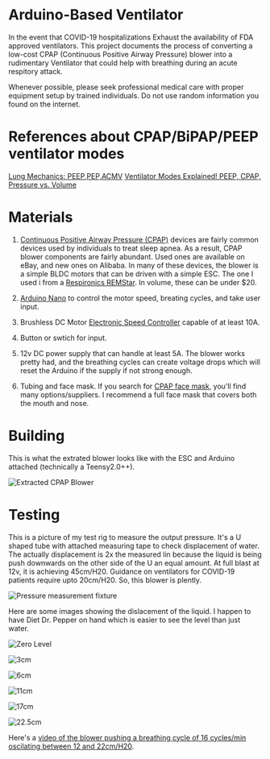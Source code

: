# Arduino-Based Ventilator
In the event that COVID-19 hospitalizations Exhaust the availability of FDA approved ventilators.  This project documents the process of converting a low-cost CPAP (Continuous Positive Airway Pressure) blower into a rudimentary Ventilator that could help with breathing during an acute respitory attack.  

Whenever possible, please seek professional medical care with proper equipment setup by trained individuals. Do not use random information you found on the internet.  

# References about CPAP/BiPAP/PEEP ventilator modes
[Lung Mechanics: PEEP,PEP,ACMV](https://www.youtube.com/watch?v=ScoSEeZJE08)
[Ventilator Modes Explained! PEEP, CPAP, Pressure vs. Volume](https://www.youtube.com/watch?v=iP_jN1qAPtI)


# Materials
1. [Continuous Positive Airway Pressure (CPAP)](https://en.wikipedia.org/wiki/Continuous_positive_airway_pressure) devices are fairly common devices used by individuals to treat sleep apnea. As a result, CPAP blower components are fairly abundant. Used ones are available on eBay, and new ones on Alibaba. In many of these devices, the blower is a simple BLDC motors that can be driven with a simple ESC.  The one I used i from a [Respironics REMStar](https://www.google.com/search?q=respironics+remstar&safe=off&rlz=1C1CHBF_enUS809US809&sxsrf=ALeKk00Uw98vXCAyCiiSglgt-2Ucnz5RCg:1584357572342&source=lnms&tbm=isch&sa=X&ved=2ahUKEwj2mq_y757oAhXOvJ4KHV22D1EQ_AUoAnoECAwQBA).  In volume, these can be under $20.

2.  [Arduino Nano](https://www.amazon.com/s?k=Arduino+nano) to control the motor speed, breating cycles, and take user input.
3. Brushless DC Motor [Electronic Speed Controller](https://www.amazon.com/Hobbypower-Brushless-Controller-Multicopter-Helicopter/dp/B00XKX5TBE/ref=sr_1_17?keywords=12v+ESC&qid=1584357758&sr=8-17) capable of at least 10A. 
4. Button or swtich for input.
5. 12v DC power supply that can handle at least 5A.  The blower works pretty had, and the breathing cycles can create voltage drops which will reset the Arduino if the supply if not strong enough.
5. Tubing and face mask.  If you search for [CPAP face mask](https://www.google.com/search?q=cpap+mask), you'll find many options/suppliers.  I recommend a full face mask that covers both the mouth and nose.

# Building
This is what the extrated blower looks like with the ESC and Arduino attached (technically a Teensy2.0++).

![Extracted CPAP Blower](https://lh3.googleusercontent.com/hPX3GiEjg27p6zlAJaIuewPsdLUfEzfqP5ohYC8VrtviFaYc5ei6jfTAS4LIBDdcHIdhpuq_E_aBKdyIbA0rODisRbDJCsFfAkan4rW36lzpe-3EGOYdA0jlX49WbZHJcepkXvDF1P0NWBhbsMosDWOsoL--PNAMOa0Y7Pk5AOKd6payBJhetiSbAD9iaavFTFQ5_ocNvrmUvQWIh7D92lYEzs09eLpB6oVJHv72387tul4qr0XIMQGp-V1sKZyPnIUXcOpnQj_iSyf39G_IHyFqIEp7XW8RS-CmWnMwjrGZbokv5Tm6w1S-3qRA0ivpDzjrzTzSzmyzhJ-L9B8HyR7URa23Q4meFWTSxA2hmK6O6EXueTxm1Q7RPoEQTbSH99uxQOb9FyVSBnoQABrHeudZbMujljwKpZpmsGyaIoxmAizKf-WFFApqdgIrUoMPhP6W00xGlSxr4rzU2taDTbNcBUuWDMOIUhMpQsnCqzDIboH4UKPNTyqL7qyJssZLCE_nFJ4u3074DjW5RNW1HRNGahOXi7TjbP9tHHyY2TCor28YiaPTaT777wy8swnhyHBhXFfz-bpylixZSGWibXfg-sT9b0Ytqj14yTBwZUx0zusSp7644Dgo2-wZyADEsb-xVDc8H0_f1qCgVn4XAA-p_VsYbTm-YZrOQ-ceHtljD4Y2A6WvNlFMAzSp_g=w817-h1089-no)

# Testing

This is a picture of my test rig to measure the output pressure.  It's a U shaped tube with attached measuring tape to check displacement of water.  The actually displacement is 2x the measured lin because the liquid is being push downwards on the other side of the U an equal amount.  At full blast at 12v, it is achieving 45cm/H20.  Guidance on ventilators for COVID-19 patients require upto 20cm/H20.  So, this blower is plently.

![Pressure measurement fixture](https://photos.app.goo.gl/yFZ8Rt3BpK8DESDU7)

Here are some images showing the dislacement of the liquid.  I happen to have Diet Dr. Pepper on hand which is easier to see the level than just water.

![Zero Level](https://photos.app.goo.gl/veUevtJsQ1AmYuKt9)

![3cm](https://photos.app.goo.gl/X6HGR8Wkmg5hVmJJ6)

![6cm](https://photos.app.goo.gl/BLHT4Zwp7VhZBJxu7)

![11cm](https://photos.app.goo.gl/8LS1PzBmErVFTzZf7)

![17cm](https://photos.app.goo.gl/ZGvVcYphmSGSGjmh9)

![22.5cm](https://photos.app.goo.gl/ZCUHTp5oduq7fScm7)

Here's a [video of the blower pushing a breathing cycle of 16 cycles/min oscilating between 12 and 22cm/H20](https://photos.app.goo.gl/b3yMPE5QpdeduxKS6).
